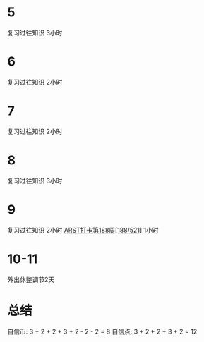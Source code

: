 # 5
复习过往知识 3小时

# 6
复习过往知识 2小时

# 7
复习过往知识 2小时

# 8
复习过往知识 3小时

# 9
复习过往知识 2小时
[ARST打卡第188周[188/521]](https://www.wolfdan.cn/ARST%E6%89%93%E5%8D%A1%E7%AC%AC188%E5%91%A8-188-521/) 1小时

# 10-11
外出休整调节2天

# 总结
自信币: 3 + 2 + 2 + 3 + 2 - 2 - 2 = 8
自信点: 3 + 2 + 2 + 3 + 2 = 12
